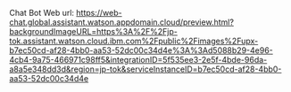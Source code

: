 Chat Bot Web url: https://web-chat.global.assistant.watson.appdomain.cloud/preview.html?backgroundImageURL=https%3A%2F%2Fjp-tok.assistant.watson.cloud.ibm.com%2Fpublic%2Fimages%2Fupx-b7ec50cd-af28-4bb0-aa53-52dc00c34d4e%3A%3Ad5088b29-4e96-4cb4-9a75-466971c98ff5&integrationID=5f535ee3-2e5f-4bde-96da-a8a5e348dd3d&region=jp-tok&serviceInstanceID=b7ec50cd-af28-4bb0-aa53-52dc00c34d4e 